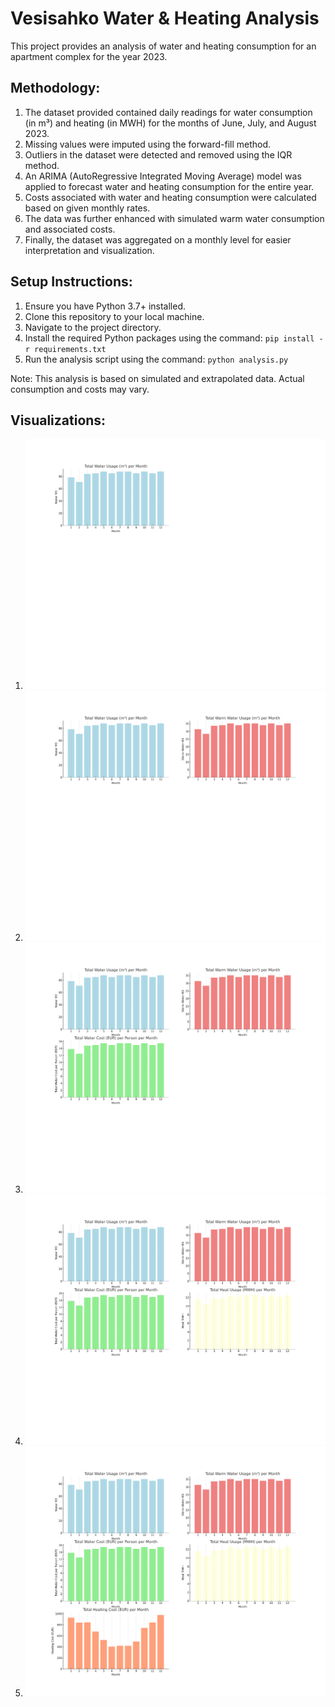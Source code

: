 
Vesisahko Water & Heating Analysis
==================================

This project provides an analysis of water and heating consumption for an apartment complex for the year 2023.

Methodology:
------------
1. The dataset provided contained daily readings for water consumption (in m³) and heating (in MWH) for the months of June, July, and August 2023.
2. Missing values were imputed using the forward-fill method.
3. Outliers in the dataset were detected and removed using the IQR method.
4. An ARIMA (AutoRegressive Integrated Moving Average) model was applied to forecast water and heating consumption for the entire year.
5. Costs associated with water and heating consumption were calculated based on given monthly rates.
6. The data was further enhanced with simulated warm water consumption and associated costs.
7. Finally, the dataset was aggregated on a monthly level for easier interpretation and visualization.

Setup Instructions:
-------------------
1. Ensure you have Python 3.7+ installed.
2. Clone this repository to your local machine.
3. Navigate to the project directory.
4. Install the required Python packages using the command: `pip install -r requirements.txt`
5. Run the analysis script using the command: `python analysis.py`

Note: This analysis is based on simulated and extrapolated data. Actual consumption and costs may vary.


Visualizations:
---------------
1. ![Total Water Usage (m³) per Month](plots/water_usage_per_month.png)
2. ![Total Warm Water Usage (m³) per Month](plots/warm_water_usage_per_month.png)
3. ![Total Water Cost (EUR) per Person per Month](plots/water_cost_per_person_per_month.png)
4. ![Total Heat Usage (MWH) per Month](plots/heat_usage_per_month.png)
5. ![Total Heating Cost (EUR) per Month](plots/heating_cost_per_month.png)
